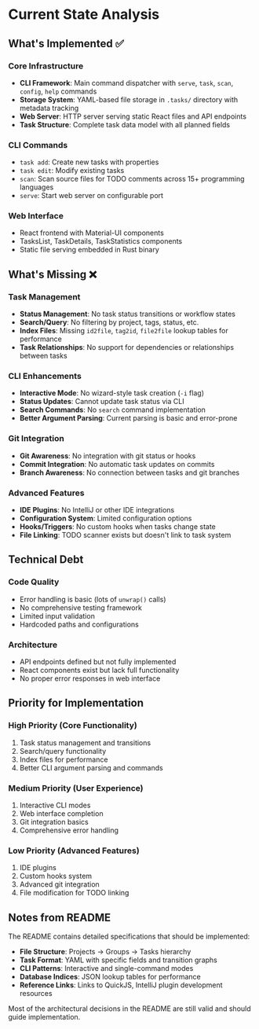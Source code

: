 # Current State Analysis

## What's Implemented ✅

### Core Infrastructure
- **CLI Framework**: Main command dispatcher with `serve`, `task`, `scan`, `config`, `help` commands
- **Storage System**: YAML-based file storage in `.tasks/` directory with metadata tracking
- **Web Server**: HTTP server serving static React files and API endpoints
- **Task Structure**: Complete task data model with all planned fields

### CLI Commands
- `task add`: Create new tasks with properties
- `task edit`: Modify existing tasks
- `scan`: Scan source files for TODO comments across 15+ programming languages
- `serve`: Start web server on configurable port

### Web Interface
- React frontend with Material-UI components
- TasksList, TaskDetails, TaskStatistics components
- Static file serving embedded in Rust binary

## What's Missing ❌

### Task Management
- **Status Management**: No task status transitions or workflow states
- **Search/Query**: No filtering by project, tags, status, etc.
- **Index Files**: Missing `id2file`, `tag2id`, `file2file` lookup tables for performance
- **Task Relationships**: No support for dependencies or relationships between tasks

### CLI Enhancements
- **Interactive Mode**: No wizard-style task creation (`-i` flag)
- **Status Updates**: Cannot update task status via CLI
- **Search Commands**: No `search` command implementation
- **Better Argument Parsing**: Current parsing is basic and error-prone

### Git Integration
- **Git Awareness**: No integration with git status or hooks
- **Commit Integration**: No automatic task updates on commits
- **Branch Awareness**: No connection between tasks and git branches

### Advanced Features
- **IDE Plugins**: No IntelliJ or other IDE integrations
- **Configuration System**: Limited configuration options
- **Hooks/Triggers**: No custom hooks when tasks change state
- **File Linking**: TODO scanner exists but doesn't link to task system

## Technical Debt

### Code Quality
- Error handling is basic (lots of `unwrap()` calls)
- No comprehensive testing framework
- Limited input validation
- Hardcoded paths and configurations

### Architecture
- API endpoints defined but not fully implemented
- React components exist but lack full functionality
- No proper error responses in web interface

## Priority for Implementation

### High Priority (Core Functionality)
1. Task status management and transitions
2. Search/query functionality  
3. Index files for performance
4. Better CLI argument parsing and commands

### Medium Priority (User Experience)
1. Interactive CLI modes
2. Web interface completion
3. Git integration basics
4. Comprehensive error handling

### Low Priority (Advanced Features)
1. IDE plugins
2. Custom hooks system
3. Advanced git integration
4. File modification for TODO linking

## Notes from README

The README contains detailed specifications that should be implemented:

- **File Structure**: Projects -> Groups -> Tasks hierarchy
- **Task Format**: YAML with specific fields and transition graphs
- **CLI Patterns**: Interactive and single-command modes
- **Database Indices**: JSON lookup tables for performance
- **Reference Links**: Links to QuickJS, IntelliJ plugin development resources

Most of the architectural decisions in the README are still valid and should guide implementation.
